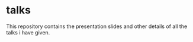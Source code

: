 # talks

This repository contains the presentation slides and other details of all the talks i have given.
